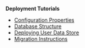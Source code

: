 **Deployment Tutorials**

- [Configuration Properties](./Configuration-Properties.md)
- [Database Structure](./Database-Structure.md)
- [Deploying User Data Store](./Deploying-User-Data-Store.md)
- [Migration Instructions](./Migration-Instructions.md)
